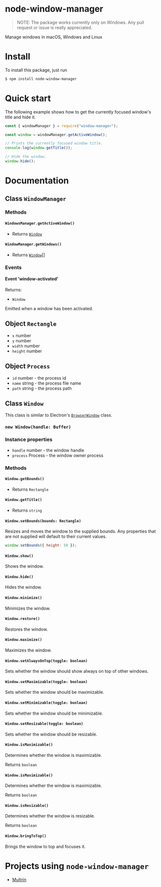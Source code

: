 # node-window-manager

> NOTE: The package works currently only on Windows. Any pull request or issue is really appreciated.

Manage windows in macOS, Windows and Linux

# Install

To install this package, just run

```bash
$ npm install node-window-manager
```

# Quick start

The following example shows how to get the currently focused window's title and hide it.

```javascript
const { windowManager } = require("window-manager");

const window = windowManager.getActiveWindow();

// Prints the currently focused window title.
console.log(window.getTitle());

// Hide the window.
window.hide();
```

# Documentation

## Class `WindowManager`

### Methods

#### `WindowsManager.getActiveWindow()`

- Returns [`Window`](#class-window)

#### `WindowManager.getWindows()`

- Returns [`Window`](#class-window)[]

### Events

#### Event 'window-activated'

Returns:

- `Window`

Emitted when a window has been activated.

## Object `Rectangle`

- `x` number
- `y` number
- `width` number
- `height` number

## Object `Process`

- `id` number - the process id
- `name` string - the process file name
- `path` string - the process path

## Class `Window`

This class is similar to Electron's [`BrowserWindow`](https://electronjs.org/docs/api/browser-window) class.

### `new Window(handle: Buffer)`

### Instance properties

- `handle` number - the window handle
- `process` Process - the window owner process

### Methods

#### `Window.getBounds()`

- Returns `Rectangle`

#### `Window.getTitle()`

- Returns `string`

#### `Window.setBounds(bounds: Rectangle)`

Resizes and moves the window to the supplied bounds. Any properties that are not supplied will default to their current values.

```javascript
window.setBounds({ height: 50 });
```

#### `Window.show()`

Shows the window.

#### `Window.hide()`

Hides the window.

#### `Window.minimize()`

Minimizes the window.

#### `Window.restore()`

Restores the window.

#### `Window.maximize()`

Maximizes the window.

#### `Window.setAlwaysOnTop(toggle: boolean)`

Sets whether the window should show always on top of other windows.

#### `Window.setMaximizable(toggle: boolean)`

Sets whether the window should be maximizable.

#### `Window.setMinimizable(toggle: boolean)`

Sets whether the window should be minimizable.

#### `Window.setResizable(toggle: boolean)`

Sets whether the window should be resizable.

#### `Window.isMaximizable()`

Determines whether the window is maximizable.

Returns `boolean`

#### `Window.isMaximizable()`

Determines whether the window is maximizable.

Returns `boolean`

#### `Window.isResizable()`

Determines whether the window is resizable.

Returns `boolean`

#### `Window.bringToTop()`

Brings the window to top and focuses it.

# Projects using `node-window-manager`

- [Multrin](https://github.com/sentialx/multrin)
